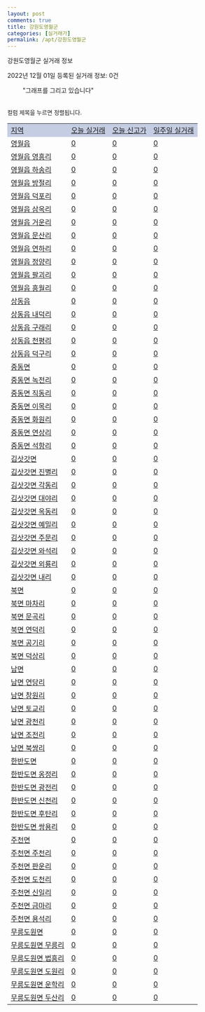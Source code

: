 ```yaml
---
layout: post
comments: true
title: 강원도영월군
categories: [실거래가]
permalink: /apt/강원도영월군
---
```


강원도영월군 실거래 정보

2022년 12월 01일 등록된 실거래 정보: 0건

<!--<script async src="https://pagead2.googlesyndication.com/pagead/js/adsbygoogle.js?client=ca-pub-3485438051770037"
 crossorigin="anonymous"></script>-->

<script type="text/javascript">
  google.charts.load('current', {'packages':['corechart']});
  google.charts.setOnLoadCallback(drawChart);

  function drawChart() {
    var data = google.visualization.arrayToDataTable([['거래일', '매매', '전월세', '전매'], ['21-01', 1, 0, 0], ['21-02', 16, 4, 0], ['21-03', 0, 1, 0], ['21-04', 0, 1, 0], ['21-05', 1, 0, 0], ['21-06', 0, 1, 0], ['21-07', 1, 0, 0], ['21-08', 7, 1, 1], ['21-09', 1, 0, 0], ['21-10', 0, 1, 0], ['21-11', 1, 0, 0], ['21-12', 23, 10, 1], ['22-01', 12, 7, 0], ['22-02', 21, 8, 0], ['22-03', 26, 4, 0], ['22-04', 14, 4, 0], ['22-05', 25, 4, 0], ['22-06', 17, 4, 0], ['22-07', 22, 4, 0], ['22-08', 20, 4, 0], ['22-09', 16, 3, 0], ['22-10', 20, 5, 0], ['22-11', 13, 1, 0]]);

    var options = {
      title: '최근 1년간 유형별 거래량 추이',
      legend: { position: 'bottom' }
    };

    setTimeout(function() {
        var chart = new google.visualization.LineChart(document.getElementById('columnchart_material'));
        chart.draw(data, (options));
        document.getElementById('loading').style.display = 'none';
        var dayLabel = (new Date()).getDay();
        if (dayLabel < 2) {
            sorttable.innerSortFunction.apply(document.getElementById('week'), []);
            sorttable.innerSortFunction.apply(document.getElementById('week'), []);        
        }
        else {
            sorttable.innerSortFunction.apply(document.getElementById('today'), []);
            sorttable.innerSortFunction.apply(document.getElementById('today'), []);
        }
    }, 200);

  }
</script>

<div id="loading" style="z-index:20; display: block; margin-left: 35px">"그래프를 그리고 있습니다"</div>
<div id="columnchart_material" style="width: 95%; margin-left: -35px; display: block"></div>
<!--<div style="width: 95%; margin-left: -35px; display: block">
      <script async src="https://pagead2.googlesyndication.com/pagead/js/adsbygoogle.js?client=ca-pub-3485438051770037"
          crossorigin="anonymous"></script>
      <ins class="adsbygoogle"
          style="display:block"
          data-ad-format="fluid"
          data-ad-layout-key="-fb+5w+4e-db+86"
          data-ad-client="ca-pub-3485438051770037"
          data-ad-slot="1827090281"></ins>
      <script>
          (adsbygoogle = window.adsbygoogle || []).push({});
      </script>
</div>-->
<br>

<font size='small' style='font-size: small;'>컬럼 제목을 누르면 정렬됩니다.</font>
<table class="sortable">
  <tr style='background-color: rgba(114, 132, 186,0.4);'>
    <td id="region"><a href="#">지역</a></td>
    <td id="today"><a href="#">오늘 실거래</a></td>
    <td id="today_new"><a href="#">오늘 신고가</a></td>
    <td id="week"><a href="#">일주일 실거래</a></td>
  </tr>

  
  <tr class="item">
    <td><a href="강원도영월군영월읍">영월읍</a></td>
    <td><a href="강원도영월군영월읍">0</a></td>
    <td><a href="강원도영월군영월읍">0</a></td>
    <td><a href="강원도영월군영월읍">0</a></td>
  </tr>
    

  <tr class="item">
    <td><a href="강원도영월군영월읍영흥리">영월읍 영흥리</a></td>
    <td><a href="강원도영월군영월읍영흥리">0</a></td>
    <td><a href="강원도영월군영월읍영흥리">0</a></td>
    <td><a href="강원도영월군영월읍영흥리">0</a></td>
  </tr>
    

  <tr class="item">
    <td><a href="강원도영월군영월읍하송리">영월읍 하송리</a></td>
    <td><a href="강원도영월군영월읍하송리">0</a></td>
    <td><a href="강원도영월군영월읍하송리">0</a></td>
    <td><a href="강원도영월군영월읍하송리">0</a></td>
  </tr>
    

  <tr class="item">
    <td><a href="강원도영월군영월읍방절리">영월읍 방절리</a></td>
    <td><a href="강원도영월군영월읍방절리">0</a></td>
    <td><a href="강원도영월군영월읍방절리">0</a></td>
    <td><a href="강원도영월군영월읍방절리">0</a></td>
  </tr>
    

  <tr class="item">
    <td><a href="강원도영월군영월읍덕포리">영월읍 덕포리</a></td>
    <td><a href="강원도영월군영월읍덕포리">0</a></td>
    <td><a href="강원도영월군영월읍덕포리">0</a></td>
    <td><a href="강원도영월군영월읍덕포리">0</a></td>
  </tr>
    

  <tr class="item">
    <td><a href="강원도영월군영월읍삼옥리">영월읍 삼옥리</a></td>
    <td><a href="강원도영월군영월읍삼옥리">0</a></td>
    <td><a href="강원도영월군영월읍삼옥리">0</a></td>
    <td><a href="강원도영월군영월읍삼옥리">0</a></td>
  </tr>
    

  <tr class="item">
    <td><a href="강원도영월군영월읍거운리">영월읍 거운리</a></td>
    <td><a href="강원도영월군영월읍거운리">0</a></td>
    <td><a href="강원도영월군영월읍거운리">0</a></td>
    <td><a href="강원도영월군영월읍거운리">0</a></td>
  </tr>
    

  <tr class="item">
    <td><a href="강원도영월군영월읍문산리">영월읍 문산리</a></td>
    <td><a href="강원도영월군영월읍문산리">0</a></td>
    <td><a href="강원도영월군영월읍문산리">0</a></td>
    <td><a href="강원도영월군영월읍문산리">0</a></td>
  </tr>
    

  <tr class="item">
    <td><a href="강원도영월군영월읍연하리">영월읍 연하리</a></td>
    <td><a href="강원도영월군영월읍연하리">0</a></td>
    <td><a href="강원도영월군영월읍연하리">0</a></td>
    <td><a href="강원도영월군영월읍연하리">0</a></td>
  </tr>
    

  <tr class="item">
    <td><a href="강원도영월군영월읍정양리">영월읍 정양리</a></td>
    <td><a href="강원도영월군영월읍정양리">0</a></td>
    <td><a href="강원도영월군영월읍정양리">0</a></td>
    <td><a href="강원도영월군영월읍정양리">0</a></td>
  </tr>
    

  <tr class="item">
    <td><a href="강원도영월군영월읍팔괴리">영월읍 팔괴리</a></td>
    <td><a href="강원도영월군영월읍팔괴리">0</a></td>
    <td><a href="강원도영월군영월읍팔괴리">0</a></td>
    <td><a href="강원도영월군영월읍팔괴리">0</a></td>
  </tr>
    

  <tr class="item">
    <td><a href="강원도영월군영월읍흥월리">영월읍 흥월리</a></td>
    <td><a href="강원도영월군영월읍흥월리">0</a></td>
    <td><a href="강원도영월군영월읍흥월리">0</a></td>
    <td><a href="강원도영월군영월읍흥월리">0</a></td>
  </tr>
    

  <tr class="item">
    <td><a href="강원도영월군상동읍">상동읍</a></td>
    <td><a href="강원도영월군상동읍">0</a></td>
    <td><a href="강원도영월군상동읍">0</a></td>
    <td><a href="강원도영월군상동읍">0</a></td>
  </tr>
    

  <tr class="item">
    <td><a href="강원도영월군상동읍내덕리">상동읍 내덕리</a></td>
    <td><a href="강원도영월군상동읍내덕리">0</a></td>
    <td><a href="강원도영월군상동읍내덕리">0</a></td>
    <td><a href="강원도영월군상동읍내덕리">0</a></td>
  </tr>
    

  <tr class="item">
    <td><a href="강원도영월군상동읍구래리">상동읍 구래리</a></td>
    <td><a href="강원도영월군상동읍구래리">0</a></td>
    <td><a href="강원도영월군상동읍구래리">0</a></td>
    <td><a href="강원도영월군상동읍구래리">0</a></td>
  </tr>
    

  <tr class="item">
    <td><a href="강원도영월군상동읍천평리">상동읍 천평리</a></td>
    <td><a href="강원도영월군상동읍천평리">0</a></td>
    <td><a href="강원도영월군상동읍천평리">0</a></td>
    <td><a href="강원도영월군상동읍천평리">0</a></td>
  </tr>
    

  <tr class="item">
    <td><a href="강원도영월군상동읍덕구리">상동읍 덕구리</a></td>
    <td><a href="강원도영월군상동읍덕구리">0</a></td>
    <td><a href="강원도영월군상동읍덕구리">0</a></td>
    <td><a href="강원도영월군상동읍덕구리">0</a></td>
  </tr>
    

  <tr class="item">
    <td><a href="강원도영월군중동면">중동면</a></td>
    <td><a href="강원도영월군중동면">0</a></td>
    <td><a href="강원도영월군중동면">0</a></td>
    <td><a href="강원도영월군중동면">0</a></td>
  </tr>
    

  <tr class="item">
    <td><a href="강원도영월군중동면녹전리">중동면 녹전리</a></td>
    <td><a href="강원도영월군중동면녹전리">0</a></td>
    <td><a href="강원도영월군중동면녹전리">0</a></td>
    <td><a href="강원도영월군중동면녹전리">0</a></td>
  </tr>
    

  <tr class="item">
    <td><a href="강원도영월군중동면직동리">중동면 직동리</a></td>
    <td><a href="강원도영월군중동면직동리">0</a></td>
    <td><a href="강원도영월군중동면직동리">0</a></td>
    <td><a href="강원도영월군중동면직동리">0</a></td>
  </tr>
    

  <tr class="item">
    <td><a href="강원도영월군중동면이목리">중동면 이목리</a></td>
    <td><a href="강원도영월군중동면이목리">0</a></td>
    <td><a href="강원도영월군중동면이목리">0</a></td>
    <td><a href="강원도영월군중동면이목리">0</a></td>
  </tr>
    

  <tr class="item">
    <td><a href="강원도영월군중동면화원리">중동면 화원리</a></td>
    <td><a href="강원도영월군중동면화원리">0</a></td>
    <td><a href="강원도영월군중동면화원리">0</a></td>
    <td><a href="강원도영월군중동면화원리">0</a></td>
  </tr>
    

  <tr class="item">
    <td><a href="강원도영월군중동면연상리">중동면 연상리</a></td>
    <td><a href="강원도영월군중동면연상리">0</a></td>
    <td><a href="강원도영월군중동면연상리">0</a></td>
    <td><a href="강원도영월군중동면연상리">0</a></td>
  </tr>
    

  <tr class="item">
    <td><a href="강원도영월군중동면석항리">중동면 석항리</a></td>
    <td><a href="강원도영월군중동면석항리">0</a></td>
    <td><a href="강원도영월군중동면석항리">0</a></td>
    <td><a href="강원도영월군중동면석항리">0</a></td>
  </tr>
    

  <tr class="item">
    <td><a href="강원도영월군김삿갓면">김삿갓면</a></td>
    <td><a href="강원도영월군김삿갓면">0</a></td>
    <td><a href="강원도영월군김삿갓면">0</a></td>
    <td><a href="강원도영월군김삿갓면">0</a></td>
  </tr>
    

  <tr class="item">
    <td><a href="강원도영월군김삿갓면진별리">김삿갓면 진별리</a></td>
    <td><a href="강원도영월군김삿갓면진별리">0</a></td>
    <td><a href="강원도영월군김삿갓면진별리">0</a></td>
    <td><a href="강원도영월군김삿갓면진별리">0</a></td>
  </tr>
    

  <tr class="item">
    <td><a href="강원도영월군김삿갓면각동리">김삿갓면 각동리</a></td>
    <td><a href="강원도영월군김삿갓면각동리">0</a></td>
    <td><a href="강원도영월군김삿갓면각동리">0</a></td>
    <td><a href="강원도영월군김삿갓면각동리">0</a></td>
  </tr>
    

  <tr class="item">
    <td><a href="강원도영월군김삿갓면대야리">김삿갓면 대야리</a></td>
    <td><a href="강원도영월군김삿갓면대야리">0</a></td>
    <td><a href="강원도영월군김삿갓면대야리">0</a></td>
    <td><a href="강원도영월군김삿갓면대야리">0</a></td>
  </tr>
    

  <tr class="item">
    <td><a href="강원도영월군김삿갓면옥동리">김삿갓면 옥동리</a></td>
    <td><a href="강원도영월군김삿갓면옥동리">0</a></td>
    <td><a href="강원도영월군김삿갓면옥동리">0</a></td>
    <td><a href="강원도영월군김삿갓면옥동리">0</a></td>
  </tr>
    

  <tr class="item">
    <td><a href="강원도영월군김삿갓면예밀리">김삿갓면 예밀리</a></td>
    <td><a href="강원도영월군김삿갓면예밀리">0</a></td>
    <td><a href="강원도영월군김삿갓면예밀리">0</a></td>
    <td><a href="강원도영월군김삿갓면예밀리">0</a></td>
  </tr>
    

  <tr class="item">
    <td><a href="강원도영월군김삿갓면주문리">김삿갓면 주문리</a></td>
    <td><a href="강원도영월군김삿갓면주문리">0</a></td>
    <td><a href="강원도영월군김삿갓면주문리">0</a></td>
    <td><a href="강원도영월군김삿갓면주문리">0</a></td>
  </tr>
    

  <tr class="item">
    <td><a href="강원도영월군김삿갓면와석리">김삿갓면 와석리</a></td>
    <td><a href="강원도영월군김삿갓면와석리">0</a></td>
    <td><a href="강원도영월군김삿갓면와석리">0</a></td>
    <td><a href="강원도영월군김삿갓면와석리">0</a></td>
  </tr>
    

  <tr class="item">
    <td><a href="강원도영월군김삿갓면외룡리">김삿갓면 외룡리</a></td>
    <td><a href="강원도영월군김삿갓면외룡리">0</a></td>
    <td><a href="강원도영월군김삿갓면외룡리">0</a></td>
    <td><a href="강원도영월군김삿갓면외룡리">0</a></td>
  </tr>
    

  <tr class="item">
    <td><a href="강원도영월군김삿갓면내리">김삿갓면 내리</a></td>
    <td><a href="강원도영월군김삿갓면내리">0</a></td>
    <td><a href="강원도영월군김삿갓면내리">0</a></td>
    <td><a href="강원도영월군김삿갓면내리">0</a></td>
  </tr>
    

  <tr class="item">
    <td><a href="강원도영월군북면">북면</a></td>
    <td><a href="강원도영월군북면">0</a></td>
    <td><a href="강원도영월군북면">0</a></td>
    <td><a href="강원도영월군북면">0</a></td>
  </tr>
    

  <tr class="item">
    <td><a href="강원도영월군북면마차리">북면 마차리</a></td>
    <td><a href="강원도영월군북면마차리">0</a></td>
    <td><a href="강원도영월군북면마차리">0</a></td>
    <td><a href="강원도영월군북면마차리">0</a></td>
  </tr>
    

  <tr class="item">
    <td><a href="강원도영월군북면문곡리">북면 문곡리</a></td>
    <td><a href="강원도영월군북면문곡리">0</a></td>
    <td><a href="강원도영월군북면문곡리">0</a></td>
    <td><a href="강원도영월군북면문곡리">0</a></td>
  </tr>
    

  <tr class="item">
    <td><a href="강원도영월군북면연덕리">북면 연덕리</a></td>
    <td><a href="강원도영월군북면연덕리">0</a></td>
    <td><a href="강원도영월군북면연덕리">0</a></td>
    <td><a href="강원도영월군북면연덕리">0</a></td>
  </tr>
    

  <tr class="item">
    <td><a href="강원도영월군북면공기리">북면 공기리</a></td>
    <td><a href="강원도영월군북면공기리">0</a></td>
    <td><a href="강원도영월군북면공기리">0</a></td>
    <td><a href="강원도영월군북면공기리">0</a></td>
  </tr>
    

  <tr class="item">
    <td><a href="강원도영월군북면덕상리">북면 덕상리</a></td>
    <td><a href="강원도영월군북면덕상리">0</a></td>
    <td><a href="강원도영월군북면덕상리">0</a></td>
    <td><a href="강원도영월군북면덕상리">0</a></td>
  </tr>
    

  <tr class="item">
    <td><a href="강원도영월군남면">남면</a></td>
    <td><a href="강원도영월군남면">0</a></td>
    <td><a href="강원도영월군남면">0</a></td>
    <td><a href="강원도영월군남면">0</a></td>
  </tr>
    

  <tr class="item">
    <td><a href="강원도영월군남면연당리">남면 연당리</a></td>
    <td><a href="강원도영월군남면연당리">0</a></td>
    <td><a href="강원도영월군남면연당리">0</a></td>
    <td><a href="강원도영월군남면연당리">0</a></td>
  </tr>
    

  <tr class="item">
    <td><a href="강원도영월군남면창원리">남면 창원리</a></td>
    <td><a href="강원도영월군남면창원리">0</a></td>
    <td><a href="강원도영월군남면창원리">0</a></td>
    <td><a href="강원도영월군남면창원리">0</a></td>
  </tr>
    

  <tr class="item">
    <td><a href="강원도영월군남면토교리">남면 토교리</a></td>
    <td><a href="강원도영월군남면토교리">0</a></td>
    <td><a href="강원도영월군남면토교리">0</a></td>
    <td><a href="강원도영월군남면토교리">0</a></td>
  </tr>
    

  <tr class="item">
    <td><a href="강원도영월군남면광천리">남면 광천리</a></td>
    <td><a href="강원도영월군남면광천리">0</a></td>
    <td><a href="강원도영월군남면광천리">0</a></td>
    <td><a href="강원도영월군남면광천리">0</a></td>
  </tr>
    

  <tr class="item">
    <td><a href="강원도영월군남면조전리">남면 조전리</a></td>
    <td><a href="강원도영월군남면조전리">0</a></td>
    <td><a href="강원도영월군남면조전리">0</a></td>
    <td><a href="강원도영월군남면조전리">0</a></td>
  </tr>
    

  <tr class="item">
    <td><a href="강원도영월군남면북쌍리">남면 북쌍리</a></td>
    <td><a href="강원도영월군남면북쌍리">0</a></td>
    <td><a href="강원도영월군남면북쌍리">0</a></td>
    <td><a href="강원도영월군남면북쌍리">0</a></td>
  </tr>
    

  <tr class="item">
    <td><a href="강원도영월군한반도면">한반도면</a></td>
    <td><a href="강원도영월군한반도면">0</a></td>
    <td><a href="강원도영월군한반도면">0</a></td>
    <td><a href="강원도영월군한반도면">0</a></td>
  </tr>
    

  <tr class="item">
    <td><a href="강원도영월군한반도면옹정리">한반도면 옹정리</a></td>
    <td><a href="강원도영월군한반도면옹정리">0</a></td>
    <td><a href="강원도영월군한반도면옹정리">0</a></td>
    <td><a href="강원도영월군한반도면옹정리">0</a></td>
  </tr>
    

  <tr class="item">
    <td><a href="강원도영월군한반도면광전리">한반도면 광전리</a></td>
    <td><a href="강원도영월군한반도면광전리">0</a></td>
    <td><a href="강원도영월군한반도면광전리">0</a></td>
    <td><a href="강원도영월군한반도면광전리">0</a></td>
  </tr>
    

  <tr class="item">
    <td><a href="강원도영월군한반도면신천리">한반도면 신천리</a></td>
    <td><a href="강원도영월군한반도면신천리">0</a></td>
    <td><a href="강원도영월군한반도면신천리">0</a></td>
    <td><a href="강원도영월군한반도면신천리">0</a></td>
  </tr>
    

  <tr class="item">
    <td><a href="강원도영월군한반도면후탄리">한반도면 후탄리</a></td>
    <td><a href="강원도영월군한반도면후탄리">0</a></td>
    <td><a href="강원도영월군한반도면후탄리">0</a></td>
    <td><a href="강원도영월군한반도면후탄리">0</a></td>
  </tr>
    

  <tr class="item">
    <td><a href="강원도영월군한반도면쌍용리">한반도면 쌍용리</a></td>
    <td><a href="강원도영월군한반도면쌍용리">0</a></td>
    <td><a href="강원도영월군한반도면쌍용리">0</a></td>
    <td><a href="강원도영월군한반도면쌍용리">0</a></td>
  </tr>
    

  <tr class="item">
    <td><a href="강원도영월군주천면">주천면</a></td>
    <td><a href="강원도영월군주천면">0</a></td>
    <td><a href="강원도영월군주천면">0</a></td>
    <td><a href="강원도영월군주천면">0</a></td>
  </tr>
    

  <tr class="item">
    <td><a href="강원도영월군주천면주천리">주천면 주천리</a></td>
    <td><a href="강원도영월군주천면주천리">0</a></td>
    <td><a href="강원도영월군주천면주천리">0</a></td>
    <td><a href="강원도영월군주천면주천리">0</a></td>
  </tr>
    

  <tr class="item">
    <td><a href="강원도영월군주천면판운리">주천면 판운리</a></td>
    <td><a href="강원도영월군주천면판운리">0</a></td>
    <td><a href="강원도영월군주천면판운리">0</a></td>
    <td><a href="강원도영월군주천면판운리">0</a></td>
  </tr>
    

  <tr class="item">
    <td><a href="강원도영월군주천면도천리">주천면 도천리</a></td>
    <td><a href="강원도영월군주천면도천리">0</a></td>
    <td><a href="강원도영월군주천면도천리">0</a></td>
    <td><a href="강원도영월군주천면도천리">0</a></td>
  </tr>
    

  <tr class="item">
    <td><a href="강원도영월군주천면신일리">주천면 신일리</a></td>
    <td><a href="강원도영월군주천면신일리">0</a></td>
    <td><a href="강원도영월군주천면신일리">0</a></td>
    <td><a href="강원도영월군주천면신일리">0</a></td>
  </tr>
    

  <tr class="item">
    <td><a href="강원도영월군주천면금마리">주천면 금마리</a></td>
    <td><a href="강원도영월군주천면금마리">0</a></td>
    <td><a href="강원도영월군주천면금마리">0</a></td>
    <td><a href="강원도영월군주천면금마리">0</a></td>
  </tr>
    

  <tr class="item">
    <td><a href="강원도영월군주천면용석리">주천면 용석리</a></td>
    <td><a href="강원도영월군주천면용석리">0</a></td>
    <td><a href="강원도영월군주천면용석리">0</a></td>
    <td><a href="강원도영월군주천면용석리">0</a></td>
  </tr>
    

  <tr class="item">
    <td><a href="강원도영월군무릉도원면">무릉도원면</a></td>
    <td><a href="강원도영월군무릉도원면">0</a></td>
    <td><a href="강원도영월군무릉도원면">0</a></td>
    <td><a href="강원도영월군무릉도원면">0</a></td>
  </tr>
    

  <tr class="item">
    <td><a href="강원도영월군무릉도원면무릉리">무릉도원면 무릉리</a></td>
    <td><a href="강원도영월군무릉도원면무릉리">0</a></td>
    <td><a href="강원도영월군무릉도원면무릉리">0</a></td>
    <td><a href="강원도영월군무릉도원면무릉리">0</a></td>
  </tr>
    

  <tr class="item">
    <td><a href="강원도영월군무릉도원면법흥리">무릉도원면 법흥리</a></td>
    <td><a href="강원도영월군무릉도원면법흥리">0</a></td>
    <td><a href="강원도영월군무릉도원면법흥리">0</a></td>
    <td><a href="강원도영월군무릉도원면법흥리">0</a></td>
  </tr>
    

  <tr class="item">
    <td><a href="강원도영월군무릉도원면도원리">무릉도원면 도원리</a></td>
    <td><a href="강원도영월군무릉도원면도원리">0</a></td>
    <td><a href="강원도영월군무릉도원면도원리">0</a></td>
    <td><a href="강원도영월군무릉도원면도원리">0</a></td>
  </tr>
    

  <tr class="item">
    <td><a href="강원도영월군무릉도원면운학리">무릉도원면 운학리</a></td>
    <td><a href="강원도영월군무릉도원면운학리">0</a></td>
    <td><a href="강원도영월군무릉도원면운학리">0</a></td>
    <td><a href="강원도영월군무릉도원면운학리">0</a></td>
  </tr>
    

  <tr class="item">
    <td><a href="강원도영월군무릉도원면두산리">무릉도원면 두산리</a></td>
    <td><a href="강원도영월군무릉도원면두산리">0</a></td>
    <td><a href="강원도영월군무릉도원면두산리">0</a></td>
    <td><a href="강원도영월군무릉도원면두산리">0</a></td>
  </tr>
    


</table>


    